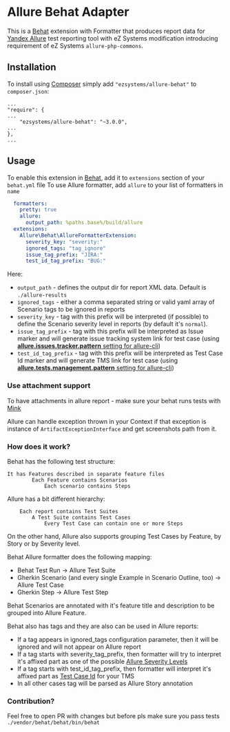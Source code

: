 # Allure Behat Adapter

This is a [Behat](http://behat.org/en/latest/) extension with Formatter that produces report data for [Yandex Allure](http://allure.qatools.ru/) test
reporting tool with eZ Systems modification introducing requirement of eZ Systems `allure-php-commons`.

## Installation

To install using [Composer](https://getcomposer.org/) simply add `"ezsystems/allure-behat"` to `composer.json`:

    ...
    "require": {
    ...
        "ezsystems/allure-behat": "~3.0.0",
    ...
    },
    ...

## Usage

To enable this extension in [Behat](http://behat.org/en/latest/), add it to `extensions` section of your ```behat.yml``` file
To use Allure formatter, add `allure` to your list of formatters in `name`

```yml
  formatters:
    pretty: true
    allure:
      output_path: %paths.base%/build/allure
  extensions:
    Allure\Behat\AllureFormatterExtension:
      severity_key: "severity:"
      ignored_tags: "tag_ignore"
      issue_tag_prefix: "JIRA:"
      test_id_tag_prefix: "BUG:"
```

Here:
 - `output_path` - defines the output dir for report XML data. Default is `./allure-results`
 - `ignored_tags` - either a comma separated string or valid yaml array of Scenario tags to be ignored in reports
 - `severity_key` - tag with this prefix will be interpreted (if possible) to define the Scenario severity level
 in reports (by default it's `normal`).
 - `issue_tag_prefix` - tag with this prefix will be interpreted as Issue marker and will generate issue tracking system
 link for test case (using [**allure.issues.tracker.pattern** setting for allure-cli](https://github.com/allure-framework/allure-core/wiki/Issues))
 - `test_id_tag_prefix` - tag with this prefix will be interpreted as Test Case Id marker and will generate TMS link for
 test case (using [**allure.tests.management.pattern** setting for allure-cli](https://github.com/allure-framework/allure-core/wiki/Test-Case-ID))


### Use attachment support
To have attachments in allure report - make sure your behat runs tests with [Mink](https://github.com/minkphp/Mink)

Allure can handle exception thrown in your Context if that exception is instance of `ArtifactExceptionInterface`
and get screenshots path from it.


### How does it work?

Behat has the following test structure:
```
It has Features described in separate feature files
        Each Feature contains Scenarios
            Each scenario contains Steps
```

Allure has a bit different hierarchy:

```
    Each report contains Test Suites
        A Test Suite contains Test Cases
            Every Test Case can contain one or more Steps
```
On the other hand, Allure also supports grouping Test Cases by Feature, by Story or by Severity level.

Behat Allure formatter does the following mapping:

* Behat Test Run -> Allure Test Suite
* Gherkin Scenario (and every single Example in Scenario Outline, too) -> Allure Test Case
* Gherkin Step -> Allure Test Step

Behat Scenarios are annotated with it's feature title and description to be grouped into Allure Feature.

Behat also has tags and they are also can be used in Allure reports:

* If a tag appears in ignored_tags configuration parameter, then it will be ignored and will not appear on Allure report
* If a tag starts with severity_tag_prefix, then formatter will try to interpret it's affixed part as one of the possible
[Allure Severity Levels](https://github.com/allure-framework/allure-php-adapter-api/blob/master/src/Yandex/Allure/Adapter/Model/SeverityLevel.php)
* If a tag starts with test_id_tag_prefix, then formatter will interpret it's affixed part as
[Test Case Id](https://github.com/allure-framework/allure-core/wiki/Test-Case-ID) for your TMS
* In all other cases tag will be parsed as Allure Story annotation

### Contribution?
Feel free to open PR with changes but before pls make sure you pass tests
`./vendor/behat/behat/bin/behat`
